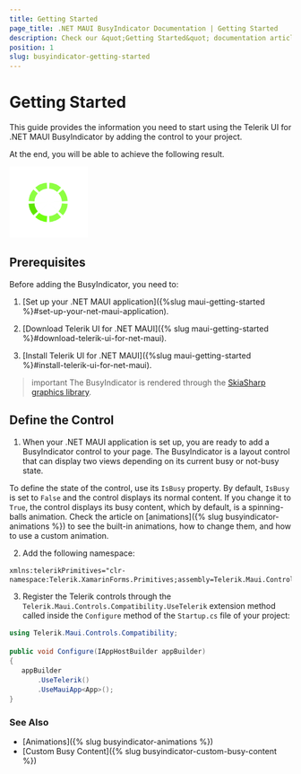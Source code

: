 ```yaml
---
title: Getting Started
page_title: .NET MAUI BusyIndicator Documentation | Getting Started
description: Check our &quot;Getting Started&quot; documentation article for Telerik BusyIndicator for .NET MAUI control.
position: 1
slug: busyindicator-getting-started
---
```


# Getting Started

This guide provides the information you need to start using the Telerik UI for .NET MAUI BusyIndicator by adding the control to your project.

At the end, you will be able to achieve the following result.

![Getting Started Example](images/busyindicator-getting-started.png)

## Prerequisites

Before adding the BusyIndicator, you need to:

1. [Set up your .NET MAUI application]({%slug maui-getting-started %}#set-up-your-net-maui-application).

1. [Download Telerik UI for .NET MAUI]({% slug maui-getting-started %}#download-telerik-ui-for-net-maui).

1. [Install Telerik UI for .NET MAUI]({%slug maui-getting-started %}#install-telerik-ui-for-net-maui).

>important The BusyIndicator is rendered through the [SkiaSharp graphics library](https://skia.org/).

## Define the Control

1. When your .NET MAUI application is set up, you are ready to add a BusyIndicator control to your page. The BusyIndicator is a layout control that can display two views depending on its current busy or not-busy state.  

  To define the state of the control, use its `IsBusy` property. By default, `IsBusy` is set to `False` and the control displays its normal content. If you change it to `True`, the control displays its busy content, which by default, is a spinning-balls animation. Check the article on [animations]({% slug busyindicator-animations %}) to see the built-in animations, how to change them, and how to use a custom animation.

<snippet id='busyindicator-getting-started-xaml' />

2. Add the following namespace:

 ```XAML
 xmlns:telerikPrimitives="clr-namespace:Telerik.XamarinForms.Primitives;assembly=Telerik.Maui.Controls.Compatibility"
 ```

3. Register the Telerik controls through the `Telerik.Maui.Controls.Compatibility.UseTelerik` extension method called inside the `Configure` method of the `Startup.cs` file of your project:

 ```C#
using Telerik.Maui.Controls.Compatibility;

 public void Configure(IAppHostBuilder appBuilder)
 {
    appBuilder        
        .UseTelerik()
        .UseMauiApp<App>();    
 }              
 ```

### See Also

- [Animations]({% slug busyindicator-animations %})
- [Custom Busy Content]({% slug busyindicator-custom-busy-content %})
